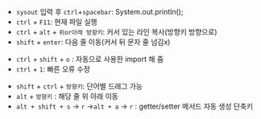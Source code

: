 - `sysout` 입력 후 `ctrl`+`spacebar`: System.out.println();
- `ctrl` + `F11`: 현재 파일 실행
- `ctrl` + `alt` + `위or아래 방향키`: 커서 있는 라인 복사(방향키 방향으로)
- `shift` + `enter`: 다음 줄 이동(커서 뒤 문자 줄 넘김x)
* `ctrl` + `shift` + `o` : 자동으로 사용한 import 해 줌
* `ctrl` + `1`: 빠른 오류 수정
- `shift` + `ctrl` + `방향키`: 단어별 드래그 가능
- `alt` + `방향키` : 해당 줄 위 아래 이동
- `alt + shift + s` → `r` →`alt + a` → `r` : getter/setter 메서드 자동 생성 단축키